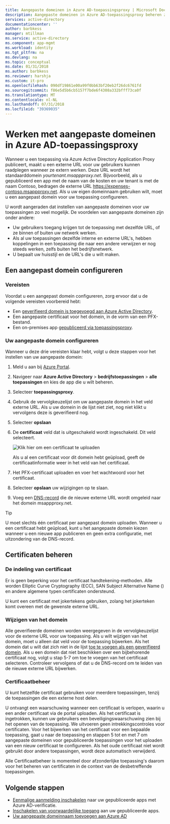 ```yaml
---
title: Aangepaste domeinen in Azure AD-toepassingsproxy | Microsoft Docs
description: Aangepaste domeinen in Azure AD-toepassingsproxy beheren zodat de URL voor de app hetzelfde is, ongeacht waar uw gebruikers toegang toe.
services: active-directory
documentationcenter: ''
author: barbkess
manager: mtillman
ms.service: active-directory
ms.component: app-mgmt
ms.workload: identity
ms.tgt_pltfrm: na
ms.devlang: na
ms.topic: conceptual
ms.date: 01/31/2018
ms.author: barbkess
ms.reviewer: harshja
ms.custom: it-pro
ms.openlocfilehash: 090df19861e00a99f0bb63bf20eb2f26dc6761fd
ms.sourcegitcommit: f86e5d5b6cb5157f7bde6f4308a332bfff73ca0f
ms.translationtype: MT
ms.contentlocale: nl-NL
ms.lasthandoff: 07/31/2018
ms.locfileid: "39369035"
---
```

# <a name="working-with-custom-domains-in-azure-ad-application-proxy"></a>Werken met aangepaste domeinen in Azure AD-toepassingsproxy

Wanneer u een toepassing via Azure Active Directory Application Proxy publiceert, maakt u een externe URL voor uw gebruikers kunnen raadplegen wanneer ze extern werken. Deze URL wordt het standaarddomein *yourtenant.msappproxy.net*. Bijvoorbeeld, als u gepubliceerd een app met de naam van de kosten en uw tenant is met de naam Contoso, bedragen de externe URL https://expenses-contoso.msappproxy.net. Als u uw eigen domeinnaam gebruiken wilt, moet u een aangepast domein voor uw toepassing configureren. 

U wordt aangeraden dat instellen van aangepaste domeinen voor uw toepassingen zo veel mogelijk. De voordelen van aangepaste domeinen zijn onder andere:

- Uw gebruikers toegang krijgen tot de toepassing met dezelfde URL, of ze binnen of buiten uw netwerk werken.
- Als al uw toepassingen dezelfde interne en externe URL's, hebben koppelingen in een toepassing die naar een andere verwijzen er nog steeds werken, zelfs buiten het bedrijfsnetwerk. 
- U bepaalt uw huisstijl en de URL's die u wilt maken. 


## <a name="configure-a-custom-domain"></a>Een aangepast domein configureren

### <a name="prerequisites"></a>Vereisten

Voordat u een aangepast domein configureren, zorg ervoor dat u de volgende vereisten voorbereid hebt: 
- Een [geverifieerd domein is toegevoegd aan Azure Active Directory](../fundamentals/add-custom-domain.md).
- Een aangepaste certificaat voor het domein, in de vorm van een PFX-bestand. 
- Een on-premises app [gepubliceerd via toepassingsproxy](application-proxy-publish-azure-portal.md).

### <a name="configure-your-custom-domain"></a>Uw aangepaste domein configureren

Wanneer u deze drie vereisten klaar hebt, volgt u deze stappen voor het instellen van uw aangepaste domein:

1. Meld u aan bij [Azure Portal](https://portal.azure.com).
2. Navigeer naar **Azure Active Directory** > **bedrijfstoepassingen** > **alle toepassingen** en kies de app die u wilt beheren.
3. Selecteer **toepassingsproxy**. 
4. Gebruik de vervolgkeuzelijst om uw aangepaste domein in het veld externe URL. Als u uw domein in de lijst niet ziet, nog niet klikt u vervolgens deze is geverifieerd nog. 
5. Selecteer **opslaan**
5. De **certificaat** veld dat is uitgeschakeld wordt ingeschakeld. Dit veld selecteert. 

   ![Klik hier om een certificaat te uploaden](./media/application-proxy-configure-custom-domain/certificate.png)

   Als u al een certificaat voor dit domein hebt geüpload, geeft de certificaatinformatie weer in het veld van het certificaat. 

6. Het PFX-certificaat uploaden en voer het wachtwoord voor het certificaat. 
7. Selecteer **opslaan** uw wijzigingen op te slaan. 
8. Voeg een [DNS-record](../../dns/dns-operations-recordsets-portal.md) die de nieuwe externe URL wordt omgeleid naar het domein msappproxy.net. 

>[!TIP] 
>U moet slechts één certificaat per aangepast domein uploaden. Wanneer u een certificaat hebt geüpload, kunt u het aangepaste domein kiezen wanneer u een nieuwe app publiceren en geen extra configuratie, met uitzondering van de DNS-record. 

## <a name="manage-certificates"></a>Certificaten beheren

### <a name="certificate-format"></a>De indeling van certificaat
Er is geen beperking voor het certificaat handtekening-methoden. Alle worden Elliptic Curve Cryptography (ECC), SAN Subject Alternative Name () en andere algemene typen certificaten ondersteund. 

U kunt een certificaat met jokertekens gebruiken, zolang het jokerteken komt overeen met de gewenste externe URL. 

### <a name="changing-the-domain"></a>Wijzigen van het domein
Alle geverifieerde domeinen worden weergegeven in de vervolgkeuzelijst voor de externe URL voor uw toepassing. Als u wilt wijzigen van het domein, moet u alleen dat veld voor de toepassing bijwerken. Als het domein dat u wilt dat zich niet in de lijst [toe te voegen als een geverifieerd domein](../fundamentals/add-custom-domain.md). Als u een domein dat niet beschikken over een bijbehorende certificaat nog, volgt u stap 5-7 om toe te voegen van het certificaat selecteren. Controleer vervolgens of dat u de DNS-record om te leiden van de nieuwe externe URL bijwerken. 

### <a name="certificate-management"></a>Certificaatbeheer
U kunt hetzelfde certificaat gebruiken voor meerdere toepassingen, tenzij de toepassingen die een externe host delen. 

U ontvangt een waarschuwing wanneer een certificaat is verlopen, waarin u een ander certificaat via de portal uploaden. Als het certificaat is ingetrokken, kunnen uw gebruikers een beveiligingswaarschuwing zien bij het openen van de toepassing. We uitvoeren geen intrekkingscontroles voor certificaten.  Voor het bijwerken van het certificaat voor een bepaalde toepassing, gaat u naar de toepassing en stappen 5 tot en met 7 om aangepaste domeinen voor gepubliceerde toepassingen voor het uploaden van een nieuw certificaat te configureren. Als het oude certificaat niet wordt gebruikt door andere toepassingen, wordt deze automatisch verwijderd. 

Alle Certificaatbeheer is momenteel door afzonderlijke toepassing's daarom voor het beheren van certificaten in de context van de desbetreffende toepassingen. 

## <a name="next-steps"></a>Volgende stappen
* [Eenmalige aanmelding inschakelen](application-proxy-configure-single-sign-on-with-kcd.md) naar uw gepubliceerde apps met Azure AD-verificatie.
* [Inschakelen van voorwaardelijke toegang](application-proxy-integrate-with-sharepoint-server.md) aan uw gepubliceerde apps.
* [Uw aangepaste domeinnaam toevoegen aan Azure AD](../fundamentals/add-custom-domain.md)



